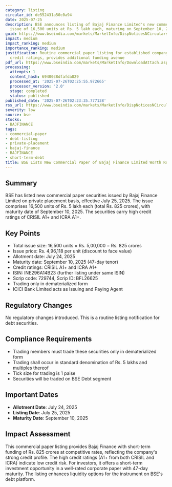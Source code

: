 ```yaml
---
category: listing
circular_id: de552431a50c0a94
date: 2025-07-25
description: BSE announces listing of Bajaj Finance Limited's new commercial paper
  issue of 16,500 units at Rs. 5 lakh each, maturing on September 10, 2025.
guid: https://www.bseindia.com/markets/MarketInfo/DispNoticesNCirculars.aspx?Noticeid={BBAB87C7-3B5E-44DE-B6AA-78FC6CCFF9DE}&noticeno=20250725-48&dt=07/25/2025&icount=48&totcount=69&flag=0
impact: medium
impact_ranking: medium
importance_ranking: medium
justification: Routine commercial paper listing for established company with strong
  credit ratings, provides additional funding avenue
pdf_url: https://www.bseindia.com/markets/MarketInfo/DownloadAttach.aspx?id=20250725-48&attachedId=
processing:
  attempts: 1
  content_hash: 6940038dfafda829
  processed_at: '2025-07-26T02:25:55.972665'
  processor_version: '2.0'
  stage: completed
  status: published
published_date: '2025-07-26T02:23:35.777138'
rss_url: https://www.bseindia.com/markets/MarketInfo/DispNoticesNCirculars.aspx?Noticeid={BBAB87C7-3B5E-44DE-B6AA-78FC6CCFF9DE}&noticeno=20250725-48&dt=07/25/2025&icount=48&totcount=69&flag=0
severity: low
source: bse
stocks:
- BAJFINANCE
tags:
- commercial-paper
- debt-listing
- private-placement
- bajaj-finance
- BAJFINANCE
- short-term-debt
title: BSE Lists New Commercial Paper of Bajaj Finance Limited Worth Rs. 825 Crores
---
```


## Summary

BSE has listed new commercial paper securities issued by Bajaj Finance Limited on private placement basis, effective July 25, 2025. The issue comprises 16,500 units of Rs. 5 lakh each (total Rs. 825 crores), with maturity date of September 10, 2025. The securities carry high credit ratings of CRISIL A1+ and ICRA A1+.

## Key Points

- Total issue size: 16,500 units × Rs. 5,00,000 = Rs. 825 crores
- Issue price: Rs. 4,96,118 per unit (discount to face value)
- Allotment date: July 24, 2025
- Maturity date: September 10, 2025 (47-day tenor)
- Credit ratings: CRISIL A1+ and ICRA A1+
- ISIN: INE296A14B23 (further listing under same ISIN)
- Scrip code: 729744, Scrip ID: BFL26625
- Trading only in dematerialized form
- ICICI Bank Limited acts as Issuing and Paying Agent

## Regulatory Changes

No regulatory changes introduced. This is a routine listing notification for debt securities.

## Compliance Requirements

- Trading members must trade these securities only in dematerialized form
- Trading shall occur in standard denomination of Rs. 5 lakhs and multiples thereof
- Tick size for trading is 1 paise
- Securities will be traded on BSE Debt segment

## Important Dates

- **Allotment Date**: July 24, 2025
- **Listing Date**: July 25, 2025
- **Maturity Date**: September 10, 2025

## Impact Assessment

This commercial paper listing provides Bajaj Finance with short-term funding of Rs. 825 crores at competitive rates, reflecting the company's strong credit profile. The high credit ratings (A1+ from both CRISIL and ICRA) indicate low credit risk. For investors, it offers a short-term investment opportunity in a well-rated corporate paper with 47-day maturity. The listing enhances liquidity options for the instrument on BSE's debt platform.